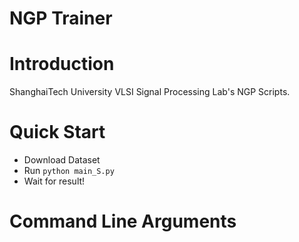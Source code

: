 # NGP Trainer
# Introduction
ShanghaiTech University VLSI Signal Processing Lab's NGP Scripts.

# Quick Start
- Download Dataset
- Run `python main_S.py`
- Wait for result!

# Command Line Arguments